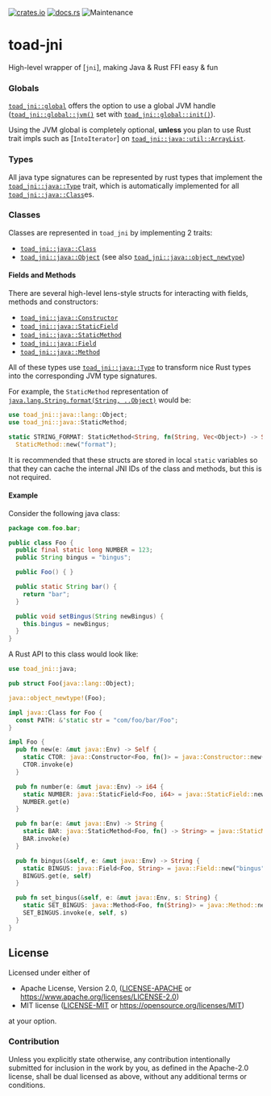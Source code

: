 [![crates.io](https://img.shields.io/crates/v/toad-jni.svg)](https://crates.io/crates/toad-jni)
[![docs.rs](https://docs.rs/toad-jni/badge.svg)](https://docs.rs/toad-jni/latest)
![Maintenance](https://img.shields.io/badge/maintenance-activly--developed-brightgreen.svg)

# toad-jni

High-level wrapper of [`jni`], making Java & Rust FFI easy & fun

### Globals
[`toad_jni::global`](https://docs.rs/toad-jni/latest/toad_jni/global/index.html) offers the option to use a global JVM handle ([`toad_jni::global::jvm()`](https://docs.rs/toad-jni/latest/toad_jni/global/fn.jvm.html) set with [`toad_jni::global::init()`](https://docs.rs/toad-jni/latest/toad_jni/global/fn.init.html)).

Using the JVM global is completely optional, **unless** you plan to use Rust trait impls such as [`IntoIterator`]
on [`toad_jni::java::util::ArrayList`](https://docs.rs/toad-jni/latest/toad_jni/java/util/struct.ArrayList.html).

### Types
All java type signatures can be represented by rust types
that implement the [`toad_jni::java::Type`](https://docs.rs/toad-jni/latest/toad_jni/java/trait.Type.html) trait, which is automatically
implemented for all [`toad_jni::java::Class`](https://docs.rs/toad-jni/latest/toad_jni/java/trait.Class.html)es.

### Classes
Classes are represented in `toad_jni` by implementing 2 traits:
* [`toad_jni::java::Class`](https://docs.rs/toad-jni/latest/toad_jni/java/trait.Class.html)
* [`toad_jni::java::Object`](https://docs.rs/toad-jni/latest/toad_jni/java/trait.Object.html) (see also [`toad_jni::java::object_newtype`](https://docs.rs/toad-jni/latest/toad_jni/java/macro.object_newtype.html))

#### Fields and Methods
There are several high-level lens-style structs for interacting with fields, methods and constructors:
* [`toad_jni::java::Constructor`](https://docs.rs/toad-jni/latest/toad_jni/java/struct.Constructor.html)
* [`toad_jni::java::StaticField`](https://docs.rs/toad-jni/latest/toad_jni/java/struct.StaticField.html)
* [`toad_jni::java::StaticMethod`](https://docs.rs/toad-jni/latest/toad_jni/java/struct.StaticMethod.html)
* [`toad_jni::java::Field`](https://docs.rs/toad-jni/latest/toad_jni/java/struct.Field.html)
* [`toad_jni::java::Method`](https://docs.rs/toad-jni/latest/toad_jni/java/struct.Method.html)

All of these types use [`toad_jni::java::Type`](https://docs.rs/toad-jni/latest/toad_jni/java/trait.Type.html) to transform nice Rust types into the corresponding
JVM type signatures.

For example, the `StaticMethod` representation of [`java.lang.String.format(String, ..Object)`](https://docs.oracle.com/en/java/javase/19/docs/api/java.base/java/lang/String.html#format(java.lang.String,java.lang.Object...))
would be:
```rust
use toad_jni::java::lang::Object;
use toad_jni::java::StaticMethod;

static STRING_FORMAT: StaticMethod<String, fn(String, Vec<Object>) -> String> =
  StaticMethod::new("format");
```

It is recommended that these structs are stored in local `static` variables so that they can cache
the internal JNI IDs of the class and methods, but this is not required.

#### Example
Consider the following java class:
```java
package com.foo.bar;

public class Foo {
  public final static long NUMBER = 123;
  public String bingus = "bingus";

  public Foo() { }

  public static String bar() {
    return "bar";
  }

  public void setBingus(String newBingus) {
    this.bingus = newBingus;
  }
}
```

A Rust API to this class would look like:
```rust
use toad_jni::java;

pub struct Foo(java::lang::Object);

java::object_newtype!(Foo);

impl java::Class for Foo {
  const PATH: &'static str = "com/foo/bar/Foo";
}

impl Foo {
  pub fn new(e: &mut java::Env) -> Self {
    static CTOR: java::Constructor<Foo, fn()> = java::Constructor::new();
    CTOR.invoke(e)
  }

  pub fn number(e: &mut java::Env) -> i64 {
    static NUMBER: java::StaticField<Foo, i64> = java::StaticField::new("NUMBER");
    NUMBER.get(e)
  }

  pub fn bar(e: &mut java::Env) -> String {
    static BAR: java::StaticMethod<Foo, fn() -> String> = java::StaticMethod::new("bar");
    BAR.invoke(e)
  }

  pub fn bingus(&self, e: &mut java::Env) -> String {
    static BINGUS: java::Field<Foo, String> = java::Field::new("bingus");
    BINGUS.get(e, self)
  }

  pub fn set_bingus(&self, e: &mut java::Env, s: String) {
    static SET_BINGUS: java::Method<Foo, fn(String)> = java::Method::new("setBingus");
    SET_BINGUS.invoke(e, self, s)
  }
}
```

## License

Licensed under either of

* Apache License, Version 2.0, ([LICENSE-APACHE](LICENSE-APACHE) or https://www.apache.org/licenses/LICENSE-2.0)
* MIT license ([LICENSE-MIT](LICENSE-MIT) or https://opensource.org/licenses/MIT)

at your option.

### Contribution

Unless you explicitly state otherwise, any contribution intentionally
submitted for inclusion in the work by you, as defined in the Apache-2.0
license, shall be dual licensed as above, without any additional terms or
conditions.
